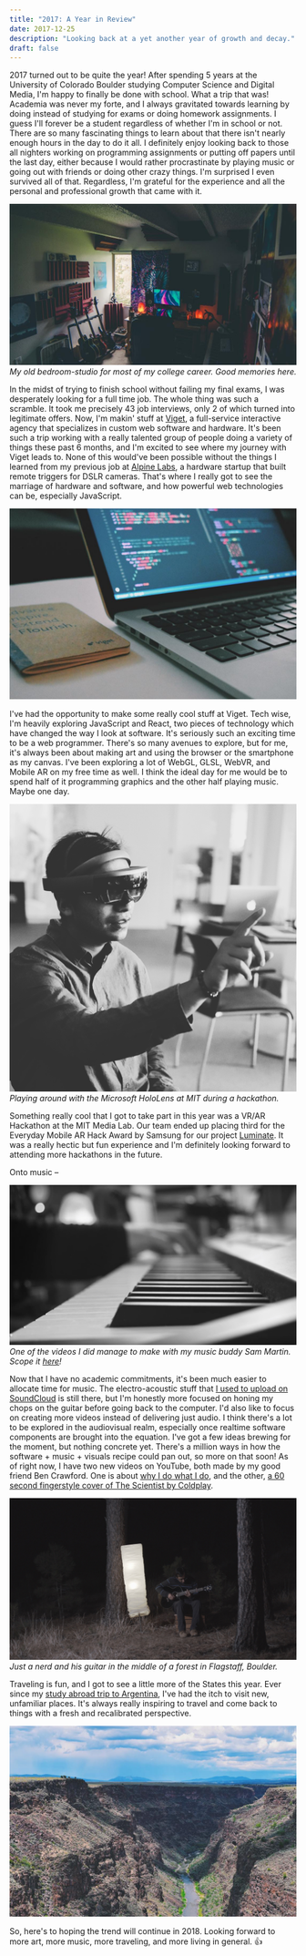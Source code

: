```yaml
---
title: "2017: A Year in Review"
date: 2017-12-25
description: "Looking back at a yet another year of growth and decay."
draft: false
---
```


2017 turned out to be quite the year! After spending 5 years at the University of Colorado Boulder studying Computer Science and Digital Media, I'm happy to finally be done with school. What a trip that was! Academia was never my forte, and I always gravitated towards learning by doing instead of studying for exams or doing homework assignments. I guess I'll forever be a student regardless of whether I'm in school or not. There are so many fascinating things to learn about that there isn't nearly enough hours in the day to do it all. I definitely enjoy looking back to those all nighters working on programming assignments or putting off papers until the last day, either because I would rather procrastinate by playing music or going out with friends or doing other crazy things. I'm surprised I even survived all of that. Regardless, I'm grateful for the experience and all the personal and professional growth that came with it.

![Creekside Apartments](./old-room.jpg)
_My old bedroom-studio for most of my college career. Good memories here._

In the midst of trying to finish school without failing my final exams, I was desperately looking for a full time job. The whole thing was such a scramble. It took me precisely 43 job interviews, only 2 of which turned into legitimate offers. Now, I'm makin' stuff at [Viget](http://viget.com), a full-service interactive agency that specializes in custom web software and hardware. It's been such a trip working with a really talented group of people doing a variety of things these past 6 months, and I'm excited to see where my journey with Viget leads to. None of this would've been possible without the things I learned from my previous job at [Alpine Labs](http://alpinelaboratories.com), a hardware startup that built remote triggers for DSLR cameras. That's where I really got to see the marriage of hardware and software, and how powerful web technologies can be, especially JavaScript.

![Viget React JavaScript](./viget.jpg)

I've had the opportunity to make some really cool stuff at Viget. Tech wise, I'm heavily exploring JavaScript and React, two pieces of technology which have changed the way I look at software. It's seriously such an exciting time to be a web programmer. There's so many avenues to explore, but for me, it's always been about making art and using the browser or the smartphone as my canvas. I've been exploring a lot of WebGL, GLSL, WebVR, and Mobile AR on my free time as well. I think the ideal day for me would be to spend half of it programming graphics and the other half playing music. Maybe one day.

![HoloLens at MIT Media Lab](./mit-hackathon.jpg)
_Playing around with the Microsoft HoloLens at MIT during a hackathon._

Something really cool that I got to take part in this year was a VR/AR Hackathon at the MIT Media Lab. Our team ended up placing third for the Everyday Mobile AR Hack Award by Samsung for our project [Luminate](https://devpost.com/software/luminate). It was a really hectic but fun experience and I'm definitely looking forward to attending more hackathons in the future.

Onto music –

![Prayash Thapa Sam Martin Piano Guitar Sonder](./sonder.jpg)
_One of the videos I did manage to make with my music buddy Sam Martin. Scope it [here](https://www.youtube.com/watch?v=DwvlEhy5q5Y)!_

Now that I have no academic commitments, it's been much easier to allocate time for music. The electro-acoustic stuff that [I used to upload on SoundCloud](http://soundcloud.com/effulgence) is still there, but I'm honestly more focused on honing my chops on the guitar before going back to the computer. I'd also like to focus on creating more videos instead of delivering just audio. I think there's a lot to be explored in the audiovisual realm, especially once realtime software components are brought into the equation. I've got a few ideas brewing for the moment, but nothing concrete yet. There's a million ways in how the software + music + visuals recipe could pan out, so more on that soon! As of right now, I have two new videos on YouTube, both made by my good friend Ben Crawford. One is about [why I do what I do](https://www.youtube.com/watch?v=UHDN-TyN92U), and the other, [a 60 second fingerstyle cover of The Scientist by Coldplay](https://www.youtube.com/watch?v=2PNG4Nei8CI).

![Prayash Thapa Fingerstyle Guitar](./the-scientist.jpg)
_Just a nerd and his guitar in the middle of a forest in Flagstaff, Boulder._

Traveling is fun, and I got to see a little more of the States this year. Ever since my [study abroad trip to Argentina](http://prayash.io/blog/undiscovered-colors), I've had the itch to visit new, unfamiliar places. It's always really inspiring to travel and come back to things with a fresh and recalibrated perspective.

![New Mexico with the family](./new-mexico.jpg)

So, here's to hoping the trend will continue in 2018. Looking forward to more art, more music, more traveling, and more living in general. 👍
